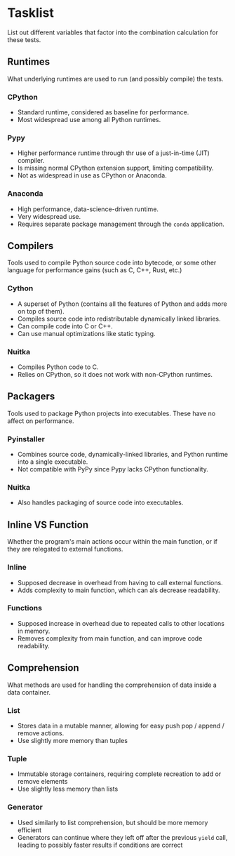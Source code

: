 # Tasklist
List out different variables that factor into the combination calculation for these tests.

## Runtimes
What underlying runtimes are used to run (and possibly compile) the tests.

### CPython
- Standard runtime, considered as baseline for performance.
- Most widespread use among all Python runtimes.

### Pypy
- Higher performance runtime through thr use of a just-in-time (JIT) compiler.
- Is missing normal CPython extension support, limiting compatibility.
- Not as widespread in use as CPython or Anaconda.

### Anaconda
- High performance, data-science-driven runtime.
- Very widespread use.
- Requires separate package management through the `conda` application.

## Compilers
Tools used to compile Python source code into bytecode, or some other language for performance gains (such as C, C++, Rust, etc.)

### Cython
- A superset of Python (contains all the features of Python and adds more on top of them).
- Compiles source code into redistributable dynamically linked libraries.
- Can compile code into C or C++.
- Can use manual optimizations like static typing.

### Nuitka
- Compiles Python code to C.
- Relies on CPython, so it does not work with non-CPython runtimes.

## Packagers
Tools used to package Python projects into executables. These have no affect on performance.

### Pyinstaller
- Combines source code, dynamically-linked libraries, and Python runtime into a single executable.
- Not compatible with PyPy since Pypy lacks CPython functionality.

### Nuitka
- Also handles packaging of source code into executables.

## Inline VS Function
Whether the program's main actions occur within the main function, or if they are relegated to external functions.

### Inline
- Supposed decrease in overhead from having to call external functions.
- Adds complexity to main function, which can als decrease readability.

### Functions
- Supposed increase in overhead due to repeated calls to other locations in memory.
- Removes complexity from main function, and can improve code readability.

## Comprehension
What methods are used for handling the comprehension of data inside a data container.

### List
- Stores data in a mutable manner, allowing for easy push  pop / append / remove actions.
- Use slightly more memory than tuples

### Tuple
- Immutable storage containers, requiring complete recreation to add or remove elements
- Use slightly less memory than lists

### Generator
- Used similarly to list comprehension, but should be more memory efficient
- Generators can continue where they left off after the previous `yield` call, leading to possibly faster results if conditions are correct

